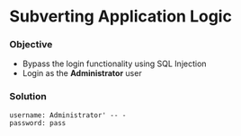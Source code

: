 # Subverting Application Logic

### Objective

- Bypass the login functionality using SQL Injection
- Login as the **Administrator** user

### Solution

```
username: Administrator' -- -
password: pass
```
